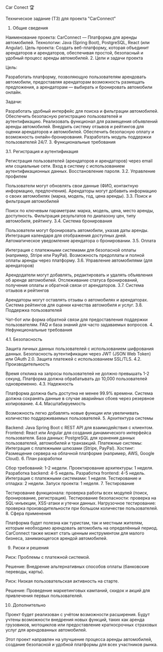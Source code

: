 Car Conect 🏆

Техническое задание (ТЗ) для проекта "CarConnect"

1. Общие сведения

Наименование проекта: CarConnect — Платформа для аренды автомобилей.
Технологии: Java (Spring Boot), PostgreSQL, React (или Angular).
Цель проекта: Создать веб-платформу, которая объединит арендаторов и арендаторов, обеспечивая простой, безопасный и удобный процесс аренды автомобилей.
2. Цели и задачи проекта

Цель:

Разработать платформу, позволяющую пользователям арендовать автомобили, предоставляя арендаторам возможность размещать предложения, а арендаторам — выбирать и бронировать автомобили онлайн.

Задачи:

Разработать удобный интерфейс для поиска и фильтрации автомобилей.
Обеспечить безопасную регистрацию пользователей и аутентификацию.
Реализовать функционал для размещения объявлений аренды автомобилей.
Внедрить систему отзывов и рейтингов для оценки арендаторов и автомобилей.
Обеспечить безопасную оплату и возможность онлайн-бронирования.
Разработать модуль поддержки пользователей 24/7.
3. Функциональные требования

3.1. Регистрация и аутентификация

Регистрация пользователей (арендаторов и арендаторов) через email или социальные сети.
Вход в систему с использованием аутентификационных данных.
Восстановление пароля.
3.2. Управление профилем

Пользователи могут обновлять свои данные (ФИО, контактную информацию, предпочтения).
Арендаторы могут добавить информацию о своих автомобилях (марка, модель, год, цена аренды).
3.3. Поиск и фильтрация автомобилей

Поиск по ключевым параметрам: марка, модель, цена, место аренды, доступность.
Фильтрация результатов по диапазону цен, типу автомобиля, рейтингу.
3.4. Система бронирования

Пользователи могут бронировать автомобили, указав даты аренды.
Интеграция календаря для отображения доступных дней.
Автоматическое уведомление арендатора о бронировании.
3.5. Оплата

Интеграция с платежными системами для безопасной оплаты (например, Stripe или PayPal).
Возможность предоплаты и полной оплаты аренды через платформу.
3.6. Управление автомобилями (для арендаторов)

Арендодатели могут добавлять, редактировать и удалять объявления об аренде автомобилей.
Отслеживание статуса бронирований, получения оплаты и обратной связи от арендаторов.
3.7. Система отзывов и рейтингов

Арендаторы могут оставлять отзывы о автомобилях и арендаторах.
Система рейтингов для оценки качества автомобиля и услуг.
3.8. Поддержка пользователей

Чат-бот или форма обратной связи для предоставления поддержки пользователям.
FAQ и база знаний для часто задаваемых вопросов.
4. Нефункциональные требования

4.1. Безопасность

Защита личных данных пользователей с использованием шифрования данных.
Безопасность аутентификации через JWT (JSON Web Token) или OAuth 2.0.
Защита платежей с использованием SSL/TLS.
4.2. Производительность

Время отклика на запросы пользователей не должно превышать 1-2 секунд.
Платформа должна обрабатывать до 10,000 пользователей одновременно.
4.3. Надежность

Платформа должна быть доступна не менее 99.9% времени.
Система должна сохранять данные в случае аварийных сбоев через резервное копирование.
4.4. Масштабируемость

Возможность легко добавлять новые функции или увеличивать количество поддерживаемых пользователей.
5. Архитектура системы

Backend: Java Spring Boot с REST API для взаимодействия с клиентом.
Frontend: React или Angular для создания динамического интерфейса пользователя.
База данных: PostgreSQL для хранения данных пользователей, автомобилей и транзакций.
Платежные системы: Интеграция с платежными шлюзами (Stripe, PayPal).
Хостинг: Размещение сервера на облачной платформе (например, AWS, Google Cloud).
6. План разработки

Сбор требований: 1-2 недели.
Проектирование архитектуры: 1 неделя.
Разработка backend: 4-5 недель.
Разработка frontend: 4-5 недель.
Интеграция с платежными системами: 1 неделя.
Тестирование и отладка: 2 недели.
Запуск проекта: 1 неделя.
7. Тестирование

Тестирование функционала: проверка работы всех модулей (поиск, бронирование, регистрация).
Тестирование безопасности: проверка на SQL-инъекции, XSS-атаки и утечки данных.
Нагрузочное тестирование: проверка производительности при большом количестве пользователей.
8. Сфера применения

Платформа будет полезна как туристам, так и местным жителям, которым необходимо арендовать автомобиль на определённый период. CarConnect также может стать ценным инструментом для малого бизнеса, занимающегося арендой автомобилей.

9. Риски и решения

Риск: Проблемы с платежной системой.

Решение: Внедрение альтернативных способов оплаты (банковские переводы, карты).

Риск: Низкая пользовательская активность на старте.

Решение: Проведение маркетинговых кампаний, скидок и акций для привлечения первых пользователей.

10. Дополнительно

Проект будет реализован с учётом возможности расширения. Будут учтены возможности внедрения новых функций, таких как аренда грузовиков, мотоциклов или предоставление краткосрочных страховых услуг для арендованных автомобилей.

Этот проект направлен на улучшение процесса аренды автомобилей, создание безопасной и удобной платформы для всех участников рынка.

